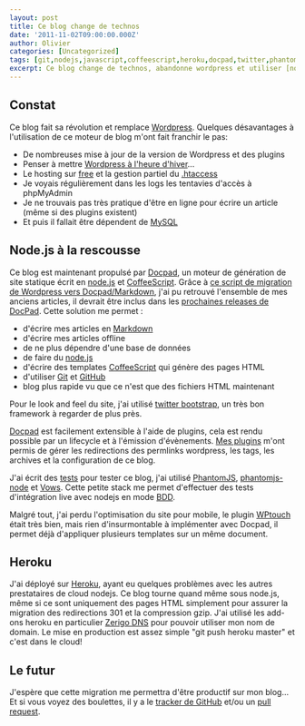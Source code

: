 ```yaml
---
layout: post
title: Ce blog change de technos
date: '2011-11-02T09:00:00.000Z'
author: Olivier
categories: [Uncategorized]
tags: [git,nodejs,javascript,coffeescript,heroku,docpad,twitter,phantomjs,vows,bdd,wordpress]
excerpt: Ce blog change de technos, abandonne wordpress et utiliser [node.js](http://www.nodejs.org) FTW!
---
```


## Constat

Ce blog fait sa révolution et remplace [Wordpress](http://wordpress.org). 
Quelques désavantages à l'utilisation de ce moteur de blog m'ont fait franchir le pas:
* De nombreuses mise à jour de la version de Wordpress et des plugins
* Penser à mettre [Wordpress à l'heure d'hiver](http://www.wordpress-fr.net/2008/10/26/noublier-pas-mettre-wordpress-aheure/)...
* Le hosting sur [free](http://www.free.fr) et la gestion partiel du [.htaccess](http://httpd.apache.org/docs/2.2/howto/htaccess.html)
* Je voyais régulièrement dans les logs les tentavies d'accès à phpMyAdmin
* Je ne trouvais pas très pratique d'être en ligne pour écrire un article (même si des plugins existent)
* Et puis il fallait être dépendent de [MySQL](http://www.mysql.org)

## Node.js à la rescousse

Ce blog est maintenant propulsé par [Docpad](https://github.com/balupton/docpad), un moteur de génération de site statique écrit en [node.js](http://www.nodejs.org) et [CoffeeScript](http://jashkenas.github.com/coffee-script). Grâce à [ce script de migration de Wordpress vers Docpad/Markdown](https://github.com/obazoud/docpad/blob/49-importer-wordpress/bin/wordpress), j'ai pu retrouvé l'ensemble de mes anciens articles, il devrait être inclus dans les [prochaines releases de DocPad](https://github.com/balupton/docpad/wiki/Roadmap).
Cette solution me permet :
* d'écrire mes articles en [Markdown](http://en.wikipedia.org/wiki/Markdown)
* d'écrire mes articles offline
* de ne plus dépendre d'une base de données
* de faire du [node.js](http://www.nodejs.org)
* d'écrire des templates [CoffeeScript](http://jashkenas.github.com/coffee-script) qui génère des pages HTML
* d'utiliser [Git](http://git-scm.com/) et [GitHub](https://github.com/)
* blog plus rapide vu que ce n'est que des fichiers HTML maintenant

Pour le look and feel du site, j'ai utilisé [twitter bootstrap](http://twitter.github.com/bootstrap/), un très bon framework à regarder de plus près.

[Docpad](https://github.com/balupton/docpad) est facilement extensible à l'aide de plugins, cela est rendu possible par un lifecycle et à l'émission d'évènements. [Mes plugins](https://github.com/obazoud/blog.bazoud.com/tree/master/plugins) m'ont permis de gérer les redirections des permlinks wordpress, les tags, les archives et la configuration de ce blog.

J'ai écrit des [tests](https://github.com/obazoud/blog.bazoud.com/blob/master/test/index-test.coffee) pour tester ce blog, j'ai utilisé [PhantomJS](http://www.phantomjs.org/), [phantomjs-node](https://github.com/sgentle/phantomjs-node) et [Vows](http://vowsjs.org/). Cette petite stack me permet d'effectuer des tests d'intégration live avec nodejs en mode [BDD](http://en.wikipedia.org/wiki/Behavior_Driven_Development).

Malgré tout, j'ai perdu l'optimisation du site pour mobile, le plugin [WPtouch](http://www.bravenewcode.com/store/plugins/wptouch-pro/) était très bien, mais rien d'insurmontable à implémenter avec Docpad, il permet déjà d'appliquer plusieurs templates sur un même document.

## Heroku

J'ai déployé sur [Heroku](http://www.heroku.com/), ayant eu quelques problèmes avec les autres prestataires de cloud nodejs. Ce blog tourne quand même sous node.js, même si ce sont uniquement des pages HTML simplement pour assurer la migration des redirections 301 et la compression gzip. J'ai utilisé les add-ons heroku en particulier [Zerigo DNS](http://www.zerigo.com/managed-dns) pour pouvoir utiliser mon nom de domain.
Le mise en production est assez simple "git push heroku master" et c'est dans le cloud!

## Le futur

J'espère que cette migration me permettra d'être productif sur mon blog...
Et si vous voyez des boulettes, il y a le [tracker de GitHub](https://github.com/obazoud/blog.bazoud.com/issues) et/ou un [pull request](http://help.github.com/send-pull-requests/).


